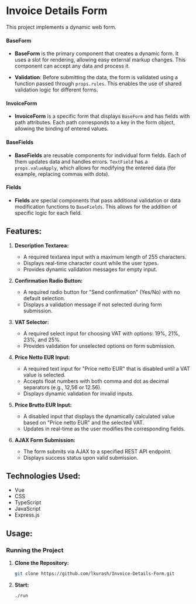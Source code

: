 # Invoice Details Form

This project implements a dynamic web form.

#### BaseForm

- **BaseForm** is the primary component that creates a dynamic form. It uses a slot for rendering, allowing easy external markup changes. This component can accept any data and process it.

- **Validation**: Before submitting the data, the form is validated using a function passed through `props.rules`. This enables the use of shared validation logic for different forms.

#### InvoiceForm

- **InvoiceForm** is a specific form that displays `BaseForm` and has fields with path attributes. Each path corresponds to a key in the form object, allowing the binding of entered values.

#### BaseFields

- **BaseFields** are reusable components for individual form fields. Each of them updates data and handles errors. `TextField` has a `props.valueApply`, which allows for modifying the entered data (for example, replacing commas with dots).

#### Fields

- **Fields** are special components that pass additional validation or data modification functions to `BaseFields`. This allows for the addition of specific logic for each field.

## Features:

1. **Description Textarea:**

   - A required textarea input with a maximum length of 255 characters.
   - Displays real-time character count while the user types.
   - Provides dynamic validation messages for empty input.

2. **Confirmation Radio Button:**

   - A required radio button for "Send confirmation" (Yes/No) with no default selection.
   - Displays a validation message if not selected during form submission.

3. **VAT Selector:**

   - A required select input for choosing VAT with options: 19%, 21%, 23%, and 25%.
   - Provides validation for unselected options on form submission.

4. **Price Netto EUR Input:**

   - A required text input for "Price netto EUR" that is disabled until a VAT value is selected.
   - Accepts float numbers with both comma and dot as decimal separators (e.g., 12,56 or 12.56).
   - Displays dynamic validation for invalid inputs.

5. **Price Brutto EUR Input:**

   - A disabled input that displays the dynamically calculated value based on "Price netto EUR" and the selected VAT.
   - Updates in real-time as the user modifies the corresponding fields.

6. **AJAX Form Submission:**
   - The form submits via AJAX to a specified REST API endpoint.
   - Displays success status upon valid submission.

## Technologies Used:

- Vue
- CSS
- TypeScript
- JavaScript
- Express.js

## Usage:

### Running the Project

1. **Clone the Repository:**

   ```bash
   git clone https://github.com/lkurash/Invoice-Details-Form.git

   ```

2. **Start:**
   ```bash
   ./run
   ```
